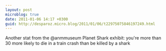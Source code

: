 ```yaml
---
layout: post
microblog: true
date: 2011-01-06 14:17 +0300
guid: http://desparoz.micro.blog/2011/01/06/t22975075846197249.html
---
```

Another stat from the @anmmuseum Planet Shark exhibit: you're more than 30 more likely to die in a train crash than be killed by a shark
